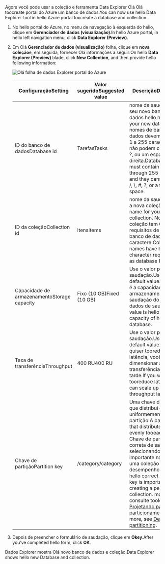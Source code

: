<span data-ttu-id="1ecf0-101">Agora você pode usar a coleção e ferramenta Data Explorer Olá Olá toocreate portal do Azure um banco de dados.</span><span class="sxs-lookup"><span data-stu-id="1ecf0-101">You can now use hello Data Explorer tool in hello Azure portal toocreate a database and collection.</span></span> 

1. <span data-ttu-id="1ecf0-102">No hello portal do Azure, no menu de navegação à esquerda do hello, clique em **Gerenciador de dados (visualização)**.</span><span class="sxs-lookup"><span data-stu-id="1ecf0-102">In hello Azure portal, in hello left navigation menu, click **Data Explorer (Preview)**.</span></span> 

2. <span data-ttu-id="1ecf0-103">Em Olá **Gerenciador de dados (visualização)** folha, clique em **nova coleção**e, em seguida, fornecer Olá informações a seguir:</span><span class="sxs-lookup"><span data-stu-id="1ecf0-103">On hello **Data Explorer (Preview)** blade, click **New Collection**, and then provide hello following information:</span></span>

    ![Olá folha de dados Explorer portal do Azure](./media/cosmos-db-create-collection/azure-cosmosdb-data-explorer.png)

    <span data-ttu-id="1ecf0-105">Configuração</span><span class="sxs-lookup"><span data-stu-id="1ecf0-105">Setting</span></span>|<span data-ttu-id="1ecf0-106">Valor sugerido</span><span class="sxs-lookup"><span data-stu-id="1ecf0-106">Suggested value</span></span>|<span data-ttu-id="1ecf0-107">Descrição</span><span class="sxs-lookup"><span data-stu-id="1ecf0-107">Description</span></span>
    ---|---|---
    <span data-ttu-id="1ecf0-108">ID do banco de dados</span><span class="sxs-lookup"><span data-stu-id="1ecf0-108">Database id</span></span>|<span data-ttu-id="1ecf0-109">Tarefas</span><span class="sxs-lookup"><span data-stu-id="1ecf0-109">Tasks</span></span>|<span data-ttu-id="1ecf0-110">nome de saudação para seu novo banco de dados.</span><span class="sxs-lookup"><span data-stu-id="1ecf0-110">hello name for your new database.</span></span> <span data-ttu-id="1ecf0-111">Os nomes de banco de dados devem conter de 1 a 255 caracteres e não podem conter /, \\, #, ?, ou um espaço à direita.</span><span class="sxs-lookup"><span data-stu-id="1ecf0-111">Database names must contain from 1 through 255 characters, and they cannot contain /, \\, #, ?, or a trailing space.</span></span>
    <span data-ttu-id="1ecf0-112">ID da coleção</span><span class="sxs-lookup"><span data-stu-id="1ecf0-112">Collection id</span></span>|<span data-ttu-id="1ecf0-113">Itens</span><span class="sxs-lookup"><span data-stu-id="1ecf0-113">Items</span></span>|<span data-ttu-id="1ecf0-114">nome da saudação para a nova coleção.</span><span class="sxs-lookup"><span data-stu-id="1ecf0-114">hello name for your new collection.</span></span> <span data-ttu-id="1ecf0-115">Nomes de coleção tem Olá mesmo requisitos de IDs de banco de dados de caractere.</span><span class="sxs-lookup"><span data-stu-id="1ecf0-115">Collection names have hello same character requirements as database IDs.</span></span>
    <span data-ttu-id="1ecf0-116">Capacidade de armazenamento</span><span class="sxs-lookup"><span data-stu-id="1ecf0-116">Storage capacity</span></span>| <span data-ttu-id="1ecf0-117">Fixo (10 GB)</span><span class="sxs-lookup"><span data-stu-id="1ecf0-117">Fixed (10 GB)</span></span>|<span data-ttu-id="1ecf0-118">Use o valor padrão de saudação.</span><span class="sxs-lookup"><span data-stu-id="1ecf0-118">Use hello default value.</span></span> <span data-ttu-id="1ecf0-119">Esse valor é a capacidade de armazenamento de saudação do banco de dados de saudação.</span><span class="sxs-lookup"><span data-stu-id="1ecf0-119">This value is hello storage capacity of hello database.</span></span>
    <span data-ttu-id="1ecf0-120">Taxa de transferência</span><span class="sxs-lookup"><span data-stu-id="1ecf0-120">Throughput</span></span>|<span data-ttu-id="1ecf0-121">400 RU</span><span class="sxs-lookup"><span data-stu-id="1ecf0-121">400 RU</span></span>|<span data-ttu-id="1ecf0-122">Use o valor padrão de saudação.</span><span class="sxs-lookup"><span data-stu-id="1ecf0-122">Use hello default value.</span></span> <span data-ttu-id="1ecf0-123">Se você quiser tooreduce latência, você pode dimensionar a taxa de transferência hello mais tarde.</span><span class="sxs-lookup"><span data-stu-id="1ecf0-123">If you want tooreduce latency, you can scale up hello throughput later.</span></span>
    <span data-ttu-id="1ecf0-124">Chave de partição</span><span class="sxs-lookup"><span data-stu-id="1ecf0-124">Partition key</span></span>|<span data-ttu-id="1ecf0-125">/category</span><span class="sxs-lookup"><span data-stu-id="1ecf0-125">/category</span></span>|<span data-ttu-id="1ecf0-126">Uma chave de partição que distribui dados uniformemente tooeach partição.</span><span class="sxs-lookup"><span data-stu-id="1ecf0-126">A partition key that distributes data evenly tooeach partition.</span></span> <span data-ttu-id="1ecf0-127">Chave de partição correta de saudação selecionando é importante na criação de uma coleção de alto desempenho.</span><span class="sxs-lookup"><span data-stu-id="1ecf0-127">Selecting hello correct partition key is important in creating a performant collection.</span></span> <span data-ttu-id="1ecf0-128">mais, consulte toolearn [Projetando para o particionamento](../articles/cosmos-db/partition-data.md#designing-for-partitioning).</span><span class="sxs-lookup"><span data-stu-id="1ecf0-128">toolearn more, see [Designing for partitioning](../articles/cosmos-db/partition-data.md#designing-for-partitioning).</span></span>    
3. <span data-ttu-id="1ecf0-129">Depois de preencher o formulário de saudação, clique em **Okey**.</span><span class="sxs-lookup"><span data-stu-id="1ecf0-129">After you've completed hello form, click **OK**.</span></span>

<span data-ttu-id="1ecf0-130">Dados Explorer mostra Olá novo banco de dados e coleção.</span><span class="sxs-lookup"><span data-stu-id="1ecf0-130">Data Explorer shows hello new Database and collection.</span></span> 
